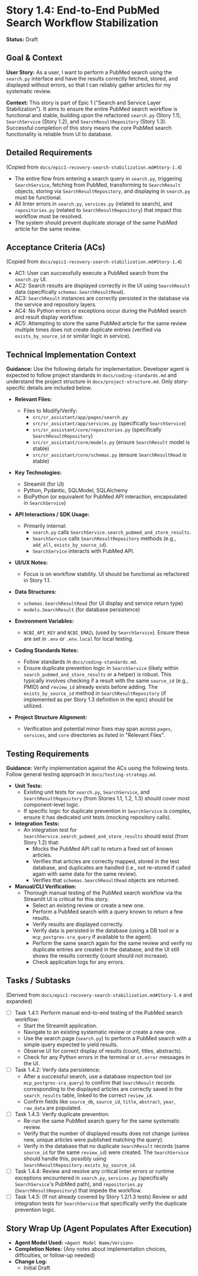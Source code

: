 # Story 1.4: End-to-End PubMed Search Workflow Stabilization

**Status:** Draft

## Goal & Context

**User Story:** As a user, I want to perform a PubMed search using the `search.py` interface and have the results correctly fetched, stored, and displayed without errors, so that I can reliably gather articles for my systematic review.

**Context:** This story is part of Epic 1 ("Search and Service Layer Stabilization"). It aims to ensure the entire PubMed search workflow is functional and stable, building upon the refactored `search.py` (Story 1.1), `SearchService` (Story 1.2), and `SearchResultRepository` (Story 1.3). Successful completion of this story means the core PubMed search functionality is reliable from UI to database.

## Detailed Requirements

(Copied from `docs/epic1-recovery-search-stabilization.md#Story-1.4`)

- The entire flow from entering a search query in `search.py`, triggering `SearchService`, fetching from PubMed, transforming to `SearchResult` objects, storing via `SearchResultRepository`, and displaying in `search.py` must be functional.
- All linter errors in `search.py`, `services.py` (related to search), and `repositories.py` (related to `SearchResultRepository`) that impact this workflow must be resolved.
- The system should prevent duplicate storage of the same PubMed article for the same review.

## Acceptance Criteria (ACs)

(Copied from `docs/epic1-recovery-search-stabilization.md#Story-1.4`)

- AC1: User can successfully execute a PubMed search from the `search.py` UI.
- AC2: Search results are displayed correctly in the UI using `SearchResult` data (specifically `schemas.SearchResultRead`).
- AC3: `SearchResult` instances are correctly persisted in the database via the service and repository layers.
- AC4: No Python errors or exceptions occur during the PubMed search and result display workflow.
- AC5: Attempting to store the same PubMed article for the same review multiple times does not create duplicate entries (verified via `exists_by_source_id` or similar logic in service).

## Technical Implementation Context

**Guidance:** Use the following details for implementation. Developer agent is expected to follow project standards in `docs/coding-standards.md` and understand the project structure in `docs/project-structure.md`. Only story-specific details are included below.

- **Relevant Files:**
  - Files to Modify/Verify:
    - `src/sr_assistant/app/pages/search.py`
    - `src/sr_assistant/app/services.py` (specifically `SearchService`)
    - `src/sr_assistant/core/repositories.py` (specifically `SearchResultRepository`)
    - `src/sr_assistant/core/models.py` (ensure `SearchResult` model is stable)
    - `src/sr_assistant/core/schemas.py` (ensure `SearchResultRead` is stable)

- **Key Technologies:**
  - Streamlit (for UI)
  - Python, Pydantic, SQLModel, SQLAlchemy
  - BioPython (or equivalent for PubMed API interaction, encapsulated in `SearchService`)

- **API Interactions / SDK Usage:**
  - Primarily internal:
    - `search.py` calls `SearchService.search_pubmed_and_store_results`.
    - `SearchService` calls `SearchResultRepository` methods (e.g., `add_all`, `exists_by_source_id`).
    - `SearchService` interacts with PubMed API.

- **UI/UX Notes:**
  - Focus is on workflow stability. UI should be functional as refactored in Story 1.1.

- **Data Structures:**
  - `schemas.SearchResultRead` (for UI display and service return type)
  - `models.SearchResult` (for database persistence)

- **Environment Variables:**
  - `NCBI_API_KEY` and `NCBI_EMAIL` (used by `SearchService`). Ensure these are set in `.env` or `.env.local` for local testing.

- **Coding Standards Notes:**
  - Follow standards in `docs/coding-standards.md`.
  - Ensure duplicate prevention logic in `SearchService` (likely within `search_pubmed_and_store_results` or a helper) is robust. This typically involves checking if a result with the same `source_id` (e.g., PMID) and `review_id` already exists before adding. The `exists_by_source_id` method in `SearchResultRepository` (if implemented as per Story 1.3 definition in the epic) should be utilized.

- **Project Structure Alignment:**
  - Verification and potential minor fixes may span across `pages`, `services`, and `core` directories as listed in "Relevant Files".

## Testing Requirements

**Guidance:** Verify implementation against the ACs using the following tests. Follow general testing approach in `docs/testing-strategy.md`.

- **Unit Tests:**
  - Existing unit tests for `search.py`, `SearchService`, and `SearchResultRepository` (from Stories 1.1, 1.2, 1.3) should cover most component-level logic.
  - If specific logic for duplicate prevention in `SearchService` is complex, ensure it has dedicated unit tests (mocking repository calls).
- **Integration Tests:**
  - An integration test for `SearchService.search_pubmed_and_store_results` should exist (from Story 1.2) that:
    - Mocks the PubMed API call to return a fixed set of known articles.
    - Verifies that articles are correctly mapped, stored in the test database, and duplicates are handled (i.e., not re-stored if called again with same data for the same review).
    - Verifies that `schemas.SearchResultRead` objects are returned.
- **Manual/CLI Verification:**
  - Thorough manual testing of the PubMed search workflow via the Streamlit UI is critical for this story.
    - Select an existing review or create a new one.
    - Perform a PubMed search with a query known to return a few results.
    - Verify results are displayed correctly.
    - Verify data is persisted in the database (using a DB tool or a `mcp_postgres-sra_query` if available to the agent).
    - Perform the same search again for the same review and verify no duplicate entries are created in the database, and the UI still shows the results correctly (count should not increase).
    - Check application logs for any errors.

## Tasks / Subtasks

(Derived from `docs/epic1-recovery-search-stabilization.md#Story-1.4` and expanded)

- [ ] Task 1.4.1: Perform manual end-to-end testing of the PubMed search workflow:
    - Start the Streamlit application.
    - Navigate to an existing systematic review or create a new one.
    - Use the search page (`search.py`) to perform a PubMed search with a simple query expected to yield results.
    - Observe UI for correct display of results (count, titles, abstracts).
    - Check for any Python errors in the terminal or `st.error` messages in the UI.
- [ ] Task 1.4.2: Verify data persistence:
    - After a successful search, use a database inspection tool (or `mcp_postgres-sra_query`) to confirm that `SearchResult` records corresponding to the displayed articles are correctly saved in the `search_results` table, linked to the correct `review_id`.
    - Confirm fields like `source_db`, `source_id`, `title`, `abstract`, `year`, `raw_data` are populated.
- [ ] Task 1.4.3: Verify duplicate prevention:
    - Re-run the same PubMed search query for the same systematic review.
    - Verify that the number of displayed results does not change (unless new, unique articles were published matching the query).
    - Verify in the database that no duplicate `SearchResult` records (same `source_id` for the same `review_id`) were created. The `SearchService` should handle this, possibly using `SearchResultRepository.exists_by_source_id`.
- [ ] Task 1.4.4: Review and resolve any critical linter errors or runtime exceptions encountered in `search.py`, `services.py` (specifically `SearchService`'s PubMed path), and `repositories.py` (`SearchResultRepository`) that impede the workflow.
- [ ] Task 1.4.5: (If not already covered by Story 1.2/1.3 tests) Review or add integration tests for `SearchService` that specifically verify the duplicate prevention logic.

## Story Wrap Up (Agent Populates After Execution)

- **Agent Model Used:** `<Agent Model Name/Version>`
- **Completion Notes:** {Any notes about implementation choices, difficulties, or follow-up needed}
- **Change Log:**
  - Initial Draft 